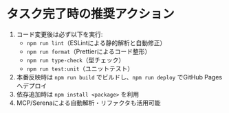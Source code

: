 # タスク完了時の推奨アクション
1. コード変更後は必ず以下を実行:
   - `npm run lint`（ESLintによる静的解析と自動修正）
   - `npm run format`（Prettierによるコード整形）
   - `npm run type-check`（型チェック）
   - `npm run test:unit`（ユニットテスト）
2. 本番反映時は `npm run build` でビルドし、`npm run deploy` でGitHub Pagesへデプロイ
3. 依存追加時は `npm install <package>` を利用
4. MCP/Serenaによる自動解析・リファクタも活用可能
